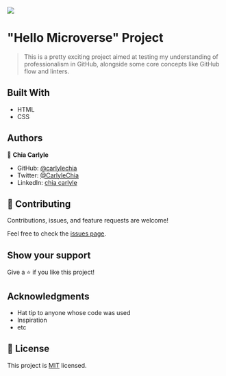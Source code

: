 ![](https://img.shields.io/badge/Microverse-blueviolet)

# "Hello Microverse" Project

> This is a pretty exciting project aimed at testing my understanding of professionalism in GitHub, alongside some core concepts like GitHub flow and linters.


## Built With

- HTML
- CSS

## Authors

👤 **Chia Carlyle**

- GitHub: [@carlylechia](https://github.com/carlylechia)
- Twitter: [@CarlyleChia](https://twitter.com/CarlyleChia)
- LinkedIn: [chia carlyle](https://linkedin.com/in/chia-carlyle)

## 🤝 Contributing

Contributions, issues, and feature requests are welcome!

Feel free to check the [issues page](../../issues/).

## Show your support

Give a ⭐️ if you like this project!

## Acknowledgments

- Hat tip to anyone whose code was used
- Inspiration
- etc

## 📝 License

This project is [MIT](./MIT.md) licensed.
